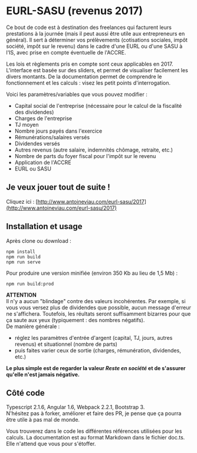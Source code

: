 # EURL-SASU (revenus 2017)

Ce bout de code est à destination des freelances qui facturent leurs prestations à la journée (mais il peut aussi être utile aux entrepreneurs en général). Il sert à déterminer vos prélèvements (cotisations sociales, impôt société, impôt sur le revenu) dans le cadre d'une EURL ou d'une SASU à l'IS, avec prise en compte éventuelle de l'ACCRE.

Les lois et règlements pris en compte sont ceux applicables en 2017. L'interface est basée sur des sliders, et permet de visualiser facilement les divers montants. De la documentation permet de comprendre le fonctionnement et les calculs : visez les petit points d'interrogation.

Voici les paramètres/variables que vous pouvez modifier :

- Capital social de l'entreprise (nécessaire pour le calcul de la fiscalité des dividendes)
- Charges de l'entreprise
- TJ moyen
- Nombre jours payés dans l'exercice
- Rémunérations/salaires versés
- Dividendes versés
- Autres revenus (autre salaire, indemnités chômage, retraite, etc.)
- Nombre de parts du foyer fiscal pour l'impôt sur le revenu
- Application de l'ACCRE
- EURL ou SASU

## Je veux jouer tout de suite !

Cliquez ici : [http://www.antoineviau.com/eurl-sasu/2017](http://www.antoineviau.com/eurl-sasu/2017)

## Installation et usage

Après clone ou download :

    npm install
    npm run build
    npm run serve

Pour produire une version minifiée (environ 350 Kb au lieu de 1,5 Mb) :

    npm run build:prod

**ATTENTION**  
Il n'y a aucun "blindage" contre des valeurs incohérentes. Par exemple, si vous vous versez plus de dividendes que possible, aucun message d'erreur ne s'affichera. Toutefois, les réultats seront suffisamment bizarres pour que ça saute aux yeux (typiquement : des nombres négatifs).  
De manière générale :

- réglez les paramètres d'entrée d'argent (capital, TJ, jours, autres revenus) et situationnel (nombre de parts)
- puis faites varier ceux de sortie (charges, rémunération, dividendes, etc.)

**Le plus simple est de regarder la valeur _Reste en société_ et de s'assurer qu'elle n'est jamais négative.**

## Côté code

Typescript 2.1.6, Angular 1.6, Webpack 2.2.1, Bootstrap 3.  
N'hésitez pas à forker, améliorer et faire des PR, je pense que ça pourra être utile à pas mal de monde.

Vous trouverez dans le code les différentes références utilisées pour les calculs. La documentation est au format Markdown dans le fichier doc.ts. Elle n'attend que vous pour s'étoffer.
